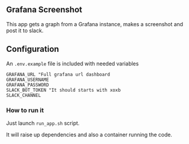 ## Grafana Screenshot

This app gets a graph from a Grafana instance, makes a screenshot and post it to slack.

## Configuration

An `.env.example` file is included with needed variables

```
GRAFANA_URL "Full grafana url dashboard
GRAFANA_USERNAME 
GRAFANA_PASSWORD
SLACK_BOT_TOKEN "It should starts with xoxb
SLACK_CHANNEL 
``````

### How to run it

Just launch `run_app.sh` script. 

It will raise up dependencies and also a container running the code.
